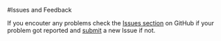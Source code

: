 #Issues and Feedback

If you encouter any problems check the [Issues section](https://github.com/SebRut/d2mm/issues) on GitHub if your problem got reported and [submit](https://github.com/SebRut/d2mm/issues/new) a new Issue if not.